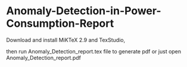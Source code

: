 # Anomaly-Detection-in-Power-Consumption-Report
Download and install MiKTeX 2.9 and TexStudio, 

then run Anomaly_Detection_report.tex file to generate pdf or just open Anomaly_Detection_report.pdf
